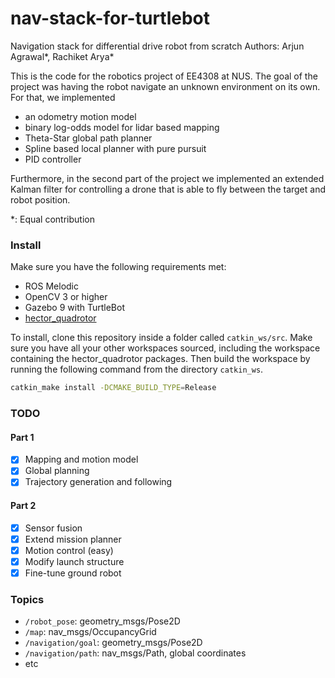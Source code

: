 # nav-stack-for-turtlebot
Navigation stack for differential drive robot from scratch
Authors: Arjun Agrawal\*, Rachiket Arya\*

This is the code for the robotics project of EE4308 at NUS. The goal of the project was
having the robot navigate an unknown environment on its own. For that, we implemented

- an odometry motion model
- binary log-odds model for lidar based mapping
- Theta-Star global path planner
- Spline based local planner with pure pursuit
- PID controller

Furthermore, in the second part of the project we implemented an extended Kalman filter for controlling a drone that is
able to fly between the target and robot position.

\*: Equal contribution

### Install
Make sure you have the following requirements met:
- ROS Melodic
- OpenCV 3 or higher
- Gazebo 9 with TurtleBot
- [hector_quadrotor](https://github.com/tu-darmstadt-ros-pkg/hector_quadrotor)

To install, clone this repository inside a folder called `catkin_ws/src`. Make sure you have all your other workspaces sourced, including the workspace containing the hector_quadrotor packages. Then build the workspace by running the following command from the directory `catkin_ws`.
```bash
catkin_make install -DCMAKE_BUILD_TYPE=Release
```

### TODO
#### Part 1
- [x] Mapping and motion model
- [x] Global planning
- [x] Trajectory generation and following

#### Part 2
- [x] Sensor fusion
- [x] Extend mission planner
- [x] Motion control (easy)
- [x] Modify launch structure
- [x] Fine-tune ground robot

### Topics
- `/robot_pose`: geometry\_msgs/Pose2D
- `/map`: nav\_msgs/OccupancyGrid
- `/navigation/goal`: geometry\_msgs/Pose2D
- `/navigation/path`: nav\_msgs/Path, global coordinates
- etc
